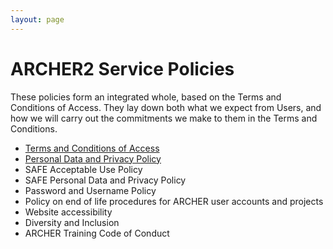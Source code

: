 ```yaml
---
layout: page
---
```


# ARCHER2 Service Policies 

These policies form an integrated whole, based on the Terms and Conditions of Access. They lay down both what we expect from Users, and how we will carry out the commitments we make to them in the Terms and Conditions.


* [Terms and Conditions of Access](tandc.html)
* [Personal Data and Privacy Policy](privacy.html)
* SAFE Acceptable Use Policy
* SAFE Personal Data and Privacy Policy
* Password and Username Policy
* Policy on end of life procedures for ARCHER user accounts and projects
* Website accessibility
* Diversity and Inclusion
* ARCHER Training Code of Conduct
